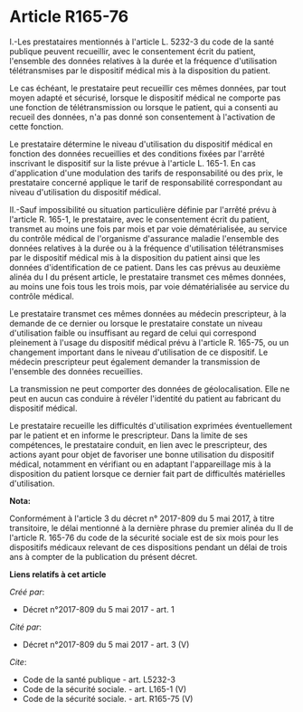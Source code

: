 # Article R165-76

I.-Les prestataires mentionnés à l'article L. 5232-3 du code de la santé publique peuvent recueillir, avec le consentement
écrit du patient, l'ensemble des données relatives à la durée et la fréquence d'utilisation télétransmises par le dispositif
médical mis à la disposition du patient.

Le cas échéant, le prestataire peut recueillir ces mêmes données, par tout moyen adapté et sécurisé, lorsque le dispositif
médical ne comporte pas une fonction de télétransmission ou lorsque le patient, qui a consenti au recueil des données, n'a
pas donné son consentement à l'activation de cette fonction.

Le prestataire détermine le niveau d'utilisation du dispositif médical en fonction des données recueillies et des conditions
fixées par l'arrêté inscrivant le dispositif sur la liste prévue à l'article L. 165-1. En cas d'application d'une modulation
des tarifs de responsabilité ou des prix, le prestataire concerné applique le tarif de responsabilité correspondant au niveau
d'utilisation du dispositif médical.

II.-Sauf impossibilité ou situation particulière définie par l'arrêté prévu à l'article R. 165-1, le prestataire, avec le
consentement écrit du patient, transmet au moins une fois par mois et par voie dématérialisée, au service du contrôle médical
de l'organisme d'assurance maladie l'ensemble des données relatives à la durée ou à la fréquence d'utilisation télétransmises
par le dispositif médical mis à la disposition du patient ainsi que les données d'identification de ce patient. Dans les cas
prévus au deuxième alinéa du I du présent article, le prestataire transmet ces mêmes données, au moins une fois tous les
trois mois, par voie dématérialisée au service du contrôle médical.

Le prestataire transmet ces mêmes données au médecin prescripteur, à la demande de ce dernier ou lorsque le prestataire
constate un niveau d'utilisation faible ou insuffisant au regard de celui qui correspond pleinement à l'usage du dispositif
médical prévu à l'article R. 165-75, ou un changement important dans le niveau d'utilisation de ce dispositif. Le médecin
prescripteur peut également demander la transmission de l'ensemble des données recueillies.

La transmission ne peut comporter des données de géolocalisation. Elle ne peut en aucun cas conduire à révéler l'identité du
patient au fabricant du dispositif médical.

Le prestataire recueille les difficultés d'utilisation exprimées éventuellement par le patient et en informe le prescripteur.
Dans la limite de ses compétences, le prestataire conduit, en lien avec le prescripteur, des actions ayant pour objet de
favoriser une bonne utilisation du dispositif médical, notamment en vérifiant ou en adaptant l'appareillage mis à la
disposition du patient lorsque ce dernier fait part de difficultés matérielles d'utilisation.

**Nota:**

Conformément à l'article 3 du décret n° 2017-809 du 5 mai 2017, à titre transitoire, le délai mentionné à la dernière phrase
du premier alinéa du II de l'article R. 165-76 du code de la sécurité sociale est de six mois pour les dispositifs médicaux
relevant de ces dispositions pendant un délai de trois ans à compter de la publication du présent décret.

**Liens relatifs à cet article**

_Créé par_:

  - Décret n°2017-809 du 5 mai 2017 - art. 1

_Cité par_:

  - Décret n°2017-809 du 5 mai 2017 - art. 3 (V)

_Cite_:

  - Code de la santé publique - art. L5232-3
  - Code de la sécurité sociale. - art. L165-1 (V)
  - Code de la sécurité sociale. - art. R165-75 (V)
